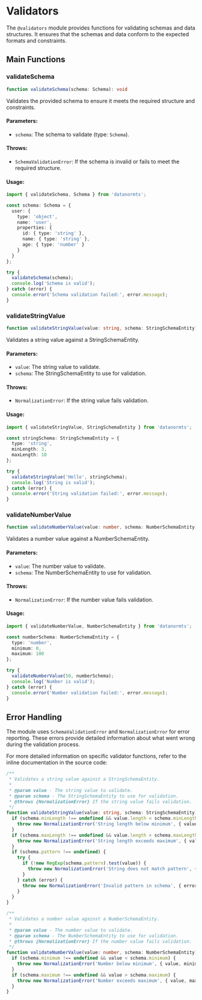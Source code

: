 # Validators

The `@validators` module provides functions for validating schemas and data structures. It ensures that the schemas and data conform to the expected formats and constraints.

## Main Functions

### validateSchema

```typescript
function validateSchema(schema: Schema): void
```

Validates the provided schema to ensure it meets the required structure and constraints.

#### Parameters:
- `schema`: The schema to validate (type: `Schema`).

#### Throws:
- `SchemaValidationError`: If the schema is invalid or fails to meet the required structure.

#### Usage:
```typescript
import { validateSchema, Schema } from 'datanormts';

const schema: Schema = {
  user: {
    type: 'object',
    name: 'user',
    properties: {
      id: { type: 'string' },
      name: { type: 'string' },
      age: { type: 'number' }
    }
  }
};

try {
  validateSchema(schema);
  console.log('Schema is valid');
} catch (error) {
  console.error('Schema validation failed:', error.message);
}
```

### validateStringValue

```typescript
function validateStringValue(value: string, schema: StringSchemaEntity): void
```

Validates a string value against a StringSchemaEntity.

#### Parameters:
- `value`: The string value to validate.
- `schema`: The StringSchemaEntity to use for validation.

#### Throws:
- `NormalizationError`: If the string value fails validation.

#### Usage:
```typescript
import { validateStringValue, StringSchemaEntity } from 'datanormts';

const stringSchema: StringSchemaEntity = {
  type: 'string',
  minLength: 3,
  maxLength: 10
};

try {
  validateStringValue('Hello', stringSchema);
  console.log('String is valid');
} catch (error) {
  console.error('String validation failed:', error.message);
}
```

### validateNumberValue

```typescript
function validateNumberValue(value: number, schema: NumberSchemaEntity): void
```

Validates a number value against a NumberSchemaEntity.

#### Parameters:
- `value`: The number value to validate.
- `schema`: The NumberSchemaEntity to use for validation.

#### Throws:
- `NormalizationError`: If the number value fails validation.

#### Usage:
```typescript
import { validateNumberValue, NumberSchemaEntity } from 'datanormts';

const numberSchema: NumberSchemaEntity = {
  type: 'number',
  minimum: 0,
  maximum: 100
};

try {
  validateNumberValue(50, numberSchema);
  console.log('Number is valid');
} catch (error) {
  console.error('Number validation failed:', error.message);
}
```

## Error Handling

The module uses `SchemaValidationError` and `NormalizationError` for error reporting. These errors provide detailed information about what went wrong during the validation process.

For more detailed information on specific validator functions, refer to the inline documentation in the source code:

```typescript
/**
 * Validates a string value against a StringSchemaEntity.
 * 
 * @param value - The string value to validate.
 * @param schema - The StringSchemaEntity to use for validation.
 * @throws {NormalizationError} If the string value fails validation.
 */
function validateStringValue(value: string, schema: StringSchemaEntity): void {
  if (schema.minLength !== undefined && value.length < schema.minLength) {
    throw new NormalizationError('String length below minimum', { value, minLength: schema.minLength, actualLength: value.length, schema });
  }
  if (schema.maxLength !== undefined && value.length > schema.maxLength) {
    throw new NormalizationError('String length exceeds maximum', { value, maxLength: schema.maxLength, actualLength: value.length, schema });
  }
  if (schema.pattern !== undefined) {
    try {
      if (!new RegExp(schema.pattern).test(value)) {
        throw new NormalizationError('String does not match pattern', { value, pattern: schema.pattern, schema });
      }
    } catch (error) {
      throw new NormalizationError('Invalid pattern in schema', { error: (error as Error).message, schema });
    }
  }
}

/**
 * Validates a number value against a NumberSchemaEntity.
 * 
 * @param value - The number value to validate.
 * @param schema - The NumberSchemaEntity to use for validation.
 * @throws {NormalizationError} If the number value fails validation.
 */
function validateNumberValue(value: number, schema: NumberSchemaEntity): void {
  if (schema.minimum !== undefined && value < schema.minimum) {
    throw new NormalizationError('Number below minimum', { value, minimum: schema.minimum, schema });
  }
  if (schema.maximum !== undefined && value > schema.maximum) {
    throw new NormalizationError('Number exceeds maximum', { value, maximum: schema.maximum, schema });
  }
}
```